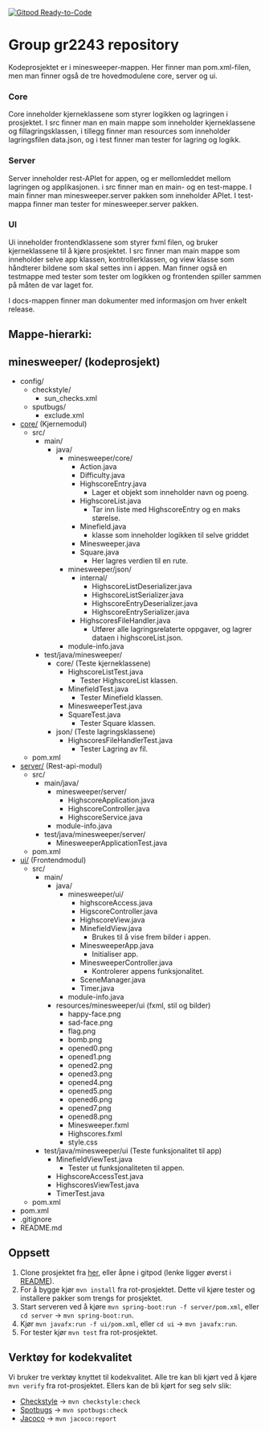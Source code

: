 [![Gitpod Ready-to-Code](https://img.shields.io/badge/Gitpod-Ready--to--Code-blue?logo=gitpod)](https://gitpod.stud.ntnu.no/#https://gitlab.stud.idi.ntnu.no/it1901/groups-2022/gr2243/gr2243) 

# Group gr2243 repository 

Kodeprosjektet er i minesweeper-mappen. Her finner man pom.xml-filen, men man finner også de tre hovedmodulene core, server og ui. 

### Core
Core inneholder kjerneklassene som styrer logikken og lagringen i prosjektet. I src finner man en main mappe som inneholder kjerneklassene og fillagringsklassen, i tillegg finner man resources som inneholder lagringsfilen data.json, og i test finner man tester for lagring og logikk.

### Server
Server inneholder rest-APIet for appen, og er mellomleddet mellom lagringen og applikasjonen. i src finner man en main- og en test-mappe. I main finner man minesweeper.server pakken som inneholder APIet. I test-mappa finner man tester for minesweeper.server pakken.

### UI
Ui inneholder frontendklassene som styrer fxml filen, og bruker kjerneklassene til å kjøre prosjektet. I src finner man main mappe som inneholder selve app klassen, kontrollerklassen, og view klasse som håndterer bildene som skal settes inn i appen. Man finner også en testmappe med tester som tester om logikken og frontenden spiller sammen på måten de var laget for.

I docs-mappen finner man dokumenter med informasjon om hver enkelt release. 

## Mappe-hierarki:
minesweeper/ (kodeprosjekt)
-
- config/
    - checkstyle/
        - sun_checks.xml
    - sputbugs/
        - exclude.xml
- [core/](/minesweeper/core/) (Kjernemodul)
    - src/
        - main/
            - java/
                - minesweeper/core/
                    - Action.java
                    - Difficulty.java
                    - HighscoreEntry.java
                        - Lager et objekt som inneholder navn og poeng.
                    - HighscoreList.java
                        - Tar inn liste med HighscoreEntry og en maks størelse.
                    - Minefield.java
                        - klasse som inneholder logikken til selve griddet
                    - Minesweeper.java
                    - Square.java
                        - Her lagres verdien til en rute.
                - minesweeper/json/
                    - internal/
                        - HighscoreListDeserializer.java
                        - HighscoreListSerializer.java
                        - HighscoreEntryDeserializer.java
                        - HighscoreEntrySerializer.java
                    - HighscoresFileHandler.java
                        - Utfører alle lagringsrelaterte oppgaver, og lagrer dataen i highscoreList.json.
                - module-info.java
        - test/java/minesweeper/
            - core/ (Teste kjerneklassene)
                - HighscoreListTest.java
                    - Tester HighscoreList klassen.
                - MinefieldTest.java
                    - Tester Minefield klassen.
                - MinesweeperTest.java
                - SquareTest.java
                    - Tester Square klassen.
            - json/ (Teste lagringsklassene)
                - HighscoresFileHandlerTest.java
                    - Tester Lagring av fil.
    - pom.xml
- [server/](/minesweeper/server/) (Rest-api-modul)
    - src/
        - main/java/
            - minesweeper/server/
                - HighscoreApplication.java
                - HighscoreController.java
                - HighscoreService.java
            - module-info.java
        - test/java/minesweeper/server/
            - MinesweeperApplicationTest.java
    - pom.xml
- [ui/](/minesweeper/ui/) (Frontendmodul)
    - src/
        - main/
            - java/
                - minesweeper/ui/
                    - highscoreAccess.java
                    - HigscoreController.java
                    - HighscoreView.java
                    - MinefieldView.java
                        - Brukes til å vise frem bilder i appen.
                    - MinesweeperApp.java
                        - Initialiser app.
                    - MinesweeperController.java
                        - Kontrolerer appens funksjonalitet.
                    - SceneManager.java
                    - Timer.java
                - module-info.java
            - resources/minesweeper/ui (fxml, stil og bilder)
                - happy-face.png
                - sad-face.png
                - flag.png
                - bomb.png
                - opened0.png
                - opened1.png
                - opened2.png
                - opened3.png
                - opened4.png
                - opened5.png
                - opened6.png
                - opened7.png
                - opened8.png
                - Minesweeper.fxml
                - Highscores.fxml
                - style.css
        - test/java/minesweeper/ui (Teste funksjonalitet til app)
            - MinefieldViewTest.java
                - Tester ut funksjonaliteten til appen.
            - HighscoreAccessTest.java
            - HighscoresViewTest.java
            - TimerTest.java
    - pom.xml
- pom.xml
- .gitignore
- README.md

## Oppsett
1. Clone prosjektet fra [her](https://gitlab.stud.idi.ntnu.no/it1901/groups-2022/gr2243/gr2243.git), eller åpne i gitpod (lenke ligger øverst i [README](README.md)).
2. For å bygge kjør `mvn install` fra rot-prosjektet. Dette vil kjøre tester og installere pakker som trengs for prosjektet.
3. Start serveren ved å kjøre `mvn spring-boot:run -f server/pom.xml`, eller `cd server` -> `mvn spring-boot:run`.
4. Kjør `mvn javafx:run -f ui/pom.xml`, eller `cd ui` -> `mvn javafx:run`.
5. For tester kjør `mvn test` fra rot-prosjektet.

## Verktøy for kodekvalitet
Vi bruker tre verktøy knyttet til kodekvalitet. Alle tre kan bli kjørt ved å kjøre `mvn verify` fra rot-prosjektet.
Ellers kan de bli kjørt for seg selv slik:
- [Checkstyle](https://checkstyle.sourceforge.io) -> `mvn checkstyle:check`
- [Spotbugs](https://spotbugs.github.io) -> `mvn spotbugs:check`
- [Jacoco](https://www.jacoco.org) -> `mvn jacoco:report`
